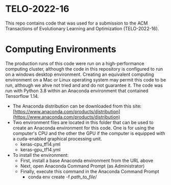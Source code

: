 # TELO-2022-16

This repo contains code that was used for a submission to the ACM Transactions of Evolutionary Learning and Optimization (TELO-2022-16).

# Computing Environments

The production runs of this code were run on a high-performance computing cluster, although the code in this repository is configured to run on a windows desktop environment.  Creating an equivalent computing environment on a Mac or Linux operating system may permit this code to be run, although we ahve not tried and and do not guarantee it.  The code was run with Python 3.8 within an Anaconda environment that contained Tensorflow 1.14.  

- The Anaconda distribution can be downloaded from this site: [https://www.anaconda.com/products/distribution](https://www.anaconda.com/products/distribution)
- Two environment files are located in this folder that can be used to create an Anaconda environment for this code.  One is for using the computer's CPU and the other the GPU if the computer is equipped with a cuda-enabled graphical processing unit.
  - keras-cpu_tf14.yml
  - keras-gpu_tf14.yml
- To install the environment:
  - First, install a base Anaconda environment from the URL above
  - Next, open Anaconda Command Prompt (as Administrator)
  - Finally, execute this command in the Anaconda Command Prompt
    - conda env create -f *path_to_file*/
